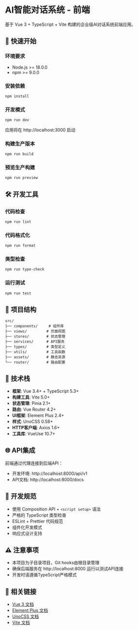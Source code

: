 # AI智能对话系统 - 前端

基于 Vue 3 + TypeScript + Vite 构建的企业级AI对话系统前端应用。

## 🚀 快速开始

### 环境要求

- Node.js >= 18.0.0
- npm >= 9.0.0

### 安装依赖

```bash
npm install
```

### 开发模式

```bash
npm run dev
```

应用将在 http://localhost:3000 启动

### 构建生产版本

```bash
npm run build
```

### 预览生产构建

```bash
npm run preview
```

## 🛠️ 开发工具

### 代码检查

```bash
npm run lint
```

### 代码格式化

```bash
npm run format
```

### 类型检查

```bash
npm run type-check
```

### 运行测试

```bash
npm run test
```

## 📁 项目结构

```
src/
├── components/     # 组件库
├── views/         # 页面视图
├── stores/        # 状态管理
├── services/      # API服务
├── types/         # 类型定义
├── utils/         # 工具函数
├── assets/        # 静态资源
└── router/        # 路由配置
```

## 🔧 技术栈

- **框架**: Vue 3.4+ + TypeScript 5.3+
- **构建工具**: Vite 5.0+
- **状态管理**: Pinia 2.1+
- **路由**: Vue Router 4.2+
- **UI框架**: Element Plus 2.4+
- **样式**: UnoCSS 0.58+
- **HTTP客户端**: Axios 1.6+
- **工具库**: VueUse 10.7+

## 🌐 API集成

前端通过代理连接到后端API：
- 开发环境: http://localhost:8000/api/v1
- API文档: http://localhost:8000/docs

## 📝 开发规范

- 使用 Composition API + `<script setup>` 语法
- 严格的 TypeScript 类型检查
- ESLint + Prettier 代码规范
- 组件化开发模式
- 响应式设计支持

## ⚠️ 注意事项

- 本项目为子目录项目，Git hooks由根目录管理
- 确保后端服务在 http://localhost:8000 运行以测试API连接
- 开发时请遵循TypeScript严格模式

## 🔗 相关链接

- [Vue 3 文档](https://vuejs.org/)
- [Element Plus 文档](https://element-plus.org/)
- [UnoCSS 文档](https://unocss.dev/)
- [Vite 文档](https://vitejs.dev/)
